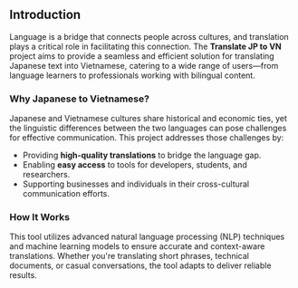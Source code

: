## Introduction

Language is a bridge that connects people across cultures, and translation plays a critical role in facilitating this connection. The **Translate JP to VN** project aims to provide a seamless and efficient solution for translating Japanese text into Vietnamese, catering to a wide range of users—from language learners to professionals working with bilingual content.

### Why Japanese to Vietnamese?

Japanese and Vietnamese cultures share historical and economic ties, yet the linguistic differences between the two languages can pose challenges for effective communication. This project addresses those challenges by:

- Providing **high-quality translations** to bridge the language gap.
- Enabling **easy access** to tools for developers, students, and researchers.
- Supporting businesses and individuals in their cross-cultural communication efforts.

### How It Works

This tool utilizes advanced natural language processing (NLP) techniques and machine learning models to ensure accurate and context-aware translations. Whether you're translating short phrases, technical documents, or casual conversations, the tool adapts to deliver reliable results.
